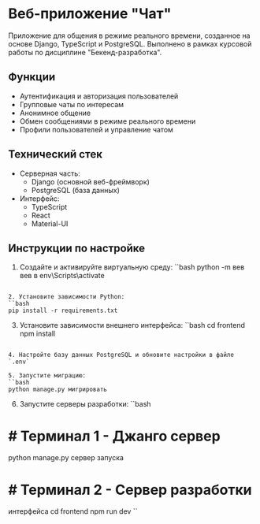 # Веб-приложение "Чат"

Приложение для общения в режиме реального времени, созданное на основе Django, TypeScript и PostgreSQL.
Выполнено в рамках курсовой работы по дисциплине "Бекенд-разработка".

## Функции

- Аутентификация и авторизация пользователей
- Групповые чаты по интересам
- Анонимное общение
- Обмен сообщениями в режиме реального времени
- Профили пользователей и управление чатом

## Технический стек

- Серверная часть:
  - Django (основной веб-фреймворк)
  - PostgreSQL (база данных)
- Интерфейс:
  - TypeScript
  - React
  - Material-UI

## Инструкции по настройке

1. Создайте и активируйте виртуальную среду:
``bash
python -m вев вев
в env\Scripts\activate
```

2. Установите зависимости Python:
``bash
pip install -r requirements.txt
```

3. Установите зависимости внешнего интерфейса:
``bash
cd frontend
npm install
```

4. Настройте базу данных PostgreSQL и обновите настройки в файле `.env`

5. Запустите миграцию:
``bash
python manage.py мигрировать
```

6. Запустите серверы разработки:
``bash
# # Терминал 1 - Джанго сервер
python manage.py сервер запуска

# # Терминал 2 - Сервер разработки
интерфейса cd frontend
npm run dev
``
